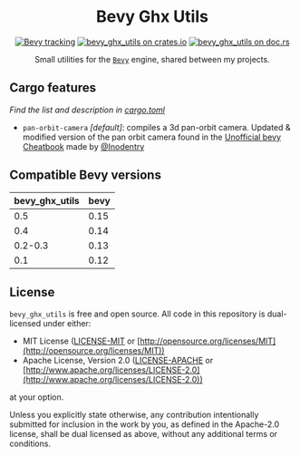 <div align="center">

# Bevy Ghx Utils

[![Bevy tracking](https://img.shields.io/badge/Bevy%20tracking-released%20version-lightblue)](https://github.com/bevyengine/bevy/blob/main/docs/plugins_guidelines.md#main-branch-tracking)
[![bevy_ghx_utils on crates.io](https://img.shields.io/crates/v/bevy_ghx_utils)](https://crates.io/crates/bevy_ghx_utils)
[![bevy_ghx_utils on doc.rs](https://docs.rs/bevy_ghx_utils/badge.svg)](https://docs.rs/bevy_ghx_utils)

Small utilities for the [`Bevy`](https://github.com/bevyengine/bevy) engine, shared between my projects.

</div>

## Cargo features

*Find the list and description in [cargo.toml](./Cargo.toml)*

- `pan-orbit-camera` *[default]*: compiles a 3d pan-orbit camera. Updated & modified version of the pan orbit camera found in the [Unofficial bevy Cheatbook](https://bevy-cheatbook.github.io/cookbook/pan-orbit-camera.html) made by [@Inodentry](https://github.com/inodentry)

## Compatible Bevy versions

| bevy_ghx_utils | bevy |
| :------------- | :--- |
| 0.5            | 0.15 |
| 0.4            | 0.14 |
| 0.2-0.3        | 0.13 |
| 0.1            | 0.12 |

## License

`bevy_ghx_utils` is free and open source. All code in this repository is dual-licensed under either:

* MIT License ([LICENSE-MIT](./LICENSE-MIT) or [http://opensource.org/licenses/MIT](http://opensource.org/licenses/MIT))
* Apache License, Version 2.0 ([LICENSE-APACHE](./LICENSE-APACHE) or [http://www.apache.org/licenses/LICENSE-2.0](http://www.apache.org/licenses/LICENSE-2.0))

at your option.

Unless you explicitly state otherwise, any contribution intentionally submitted for inclusion in the work by you, as defined in the Apache-2.0 license, shall be dual licensed as above, without any additional terms or conditions.
